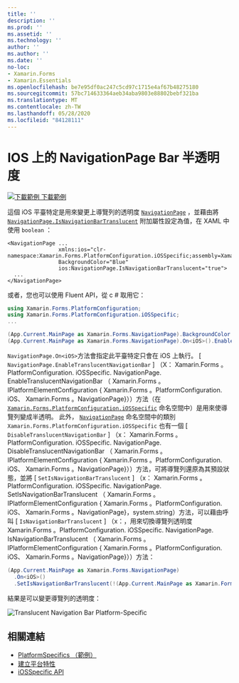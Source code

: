 ```yaml
---
title: ''
description: ''
ms.prod: ''
ms.assetid: ''
ms.technology: ''
author: ''
ms.author: ''
ms.date: ''
no-loc:
- Xamarin.Forms
- Xamarin.Essentials
ms.openlocfilehash: be7e95df0ac247c5cd97c1715e4af67b48275180
ms.sourcegitcommit: 57bc714633364aeb34aba9803e88802bebf321ba
ms.translationtype: MT
ms.contentlocale: zh-TW
ms.lasthandoff: 05/28/2020
ms.locfileid: "84128111"
---
```

# <a name="navigationpage-bar-translucency-on-ios"></a>IOS 上的 NavigationPage Bar 半透明度

[![下載範例 ](~/media/shared/download.png) 下載範例](https://docs.microsoft.com/samples/xamarin/xamarin-forms-samples/userinterface-platformspecifics)

這個 iOS 平臺特定是用來變更上導覽列的透明度 [`NavigationPage`](xref:Xamarin.Forms.NavigationPage) ，並藉由將 [`NavigationPage.IsNavigationBarTranslucent`](xref:Xamarin.Forms.PlatformConfiguration.iOSSpecific.NavigationPage.IsNavigationBarTranslucentProperty) 附加屬性設定為值，在 XAML 中使用 `boolean` ：

```xaml
<NavigationPage ...
                xmlns:ios="clr-namespace:Xamarin.Forms.PlatformConfiguration.iOSSpecific;assembly=Xamarin.Forms.Core"
                BackgroundColor="Blue"
                ios:NavigationPage.IsNavigationBarTranslucent="true">
  ...
</NavigationPage>
```

或者，您也可以使用 Fluent API，從 c # 取用它：

```csharp
using Xamarin.Forms.PlatformConfiguration;
using Xamarin.Forms.PlatformConfiguration.iOSSpecific;
...

(App.Current.MainPage as Xamarin.Forms.NavigationPage).BackgroundColor = Color.Blue;
(App.Current.MainPage as Xamarin.Forms.NavigationPage).On<iOS>().EnableTranslucentNavigationBar();
```

`NavigationPage.On<iOS>`方法會指定此平臺特定只會在 iOS 上執行。 [ `NavigationPage.EnableTranslucentNavigationBar` ] （X： Xamarin.Forms 。PlatformConfiguration. iOSSpecific. NavigationPage. EnableTranslucentNavigationBar （ Xamarin.Forms 。IPlatformElementConfiguration { Xamarin.Forms 。PlatformConfiguration. iOS、 Xamarin.Forms 。NavigationPage}））方法（在 [`Xamarin.Forms.PlatformConfiguration.iOSSpecific`](xref:Xamarin.Forms.PlatformConfiguration.iOSSpecific) 命名空間中）是用來使導覽列變成半透明。 此外， [`NavigationPage`](xref:Xamarin.Forms.PlatformConfiguration.iOSSpecific.NavigationPage) 命名空間中的類別 `Xamarin.Forms.PlatformConfiguration.iOSSpecific` 也有一個 [ `DisableTranslucentNavigationBar` ] （x： Xamarin.Forms 。PlatformConfiguration. iOSSpecific. NavigationPage. DisableTranslucentNavigationBar （ Xamarin.Forms 。IPlatformElementConfiguration { Xamarin.Forms 。PlatformConfiguration. iOS、 Xamarin.Forms 。NavigationPage}））方法，可將導覽列還原為其預設狀態，並將 [ `SetIsNavigationBarTranslucent` ] （x： Xamarin.Forms 。PlatformConfiguration. iOSSpecific. NavigationPage. SetIsNavigationBarTranslucent （ Xamarin.Forms 。IPlatformElementConfiguration { Xamarin.Forms 。PlatformConfiguration. iOS、 Xamarin.Forms 。NavigationPage}，system.string）方法，可以藉由呼叫 [ `IsNavigationBarTranslucent` ] （x：，用來切換導覽列透明度 Xamarin.Forms 。PlatformConfiguration. iOSSpecific. NavigationPage. IsNavigationBarTranslucent （ Xamarin.Forms 。IPlatformElementConfiguration { Xamarin.Forms 。PlatformConfiguration. iOS、 Xamarin.Forms 。NavigationPage}））方法：

```csharp
(App.Current.MainPage as Xamarin.Forms.NavigationPage)
  .On<iOS>()
  .SetIsNavigationBarTranslucent(!(App.Current.MainPage as Xamarin.Forms.NavigationPage).On<iOS>().IsNavigationBarTranslucent());
```

結果是可以變更導覽列的透明度：

![](navigation-bar-translucent-images/translucent-navigation-bar.png "Translucent Navigation Bar Platform-Specific")

## <a name="related-links"></a>相關連結

- [PlatformSpecifics （範例）](https://docs.microsoft.com/samples/xamarin/xamarin-forms-samples/userinterface-platformspecifics)
- [建立平台特性](~/xamarin-forms/platform/platform-specifics/index.md#creating-platform-specifics)
- [iOSSpecific API](xref:Xamarin.Forms.PlatformConfiguration.iOSSpecific)
